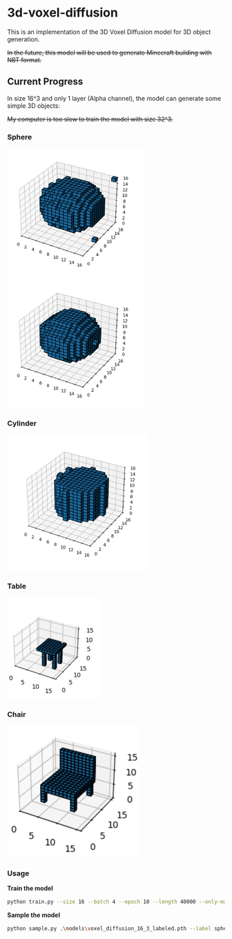 # 3d-voxel-diffusion

This is an implementation of the 3D Voxel Diffusion model for 3D object generation. 

~~In the future, this model will be used to generate Minecraft building with NBT format.~~

## Current Progress

In size 16^3 and only 1 layer (Alpha channel), the model can generate some simple 3D objects:

~~My computer is too slow to train the model with size 32^3.~~

### Sphere
![shpere](./results/only_mask/16/sphere_2_size4000+batch4.png)

### Cylinder
![cylinder](./results/only_mask/16/cylinder_1_size4000+batch4.png)

### Table
![table](./results/only_mask/16/table_1_size40000+batch1.png)

### Chair
![chair](./results/only_mask/16/chair_1_size80000+batch4.png)

### Usage

**Train the model**

```bash
python train.py --size 16 --batch 4 --epoch 10 --length 40000 --only-mask --with-label
```

**Sample the model**

```bash
python sample.py .\models\voxel_diffusion_16_3_labeled.pth --label sphere --batch 9
```